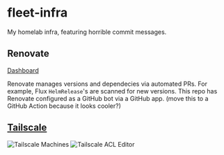 # fleet-infra

My homelab infra, featuring horrible commit messages.

## Renovate

[Dashboard](https://developer.mend.io/github/emerconnelly/fleet-infra)

Renovate manages versions and dependecies via automated PRs. For example, Flux `HelmRelease`'s are scanned for new versions. This repo has Renovate configured as a GitHub bot via a GitHub app. (move this to a GitHub Action because it looks cooler?)

## [Tailscale](k8s/flux/infra/network/tailscale-operator.yaml)

![Tailscale Machines](https://img.shields.io/badge/Machines-242424?logo=tailscale)
![Tailscale ACL Editor](https://img.shields.io/badge/ACL%20Editor-242424?logo=tailscale)
